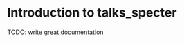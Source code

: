 # Introduction to talks_specter

TODO: write [great documentation](http://jacobian.org/writing/what-to-write/)
